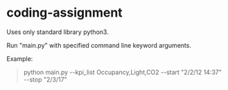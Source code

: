 # coding-assignment

Uses only standard library python3.

Run "main.py" with specified command line keyword arguments.

Example:

> python main.py --kpi_list Occupancy,Light,CO2 --start "2/2/12 14:37" --stop "2/3/17"
